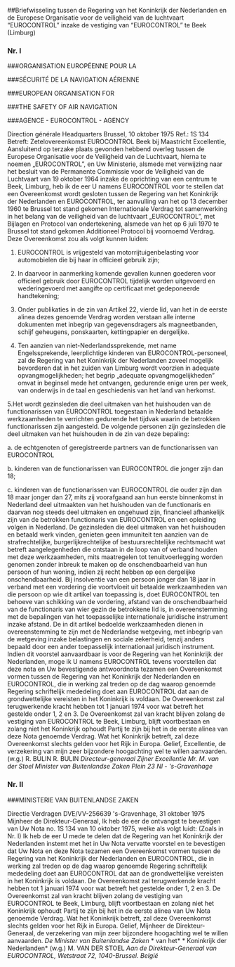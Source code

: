 <meta http-equiv='Content-Type' content='text/html; charset=utf-8' />

##Briefwisseling tussen de Regering van het Koninkrijk der Nederlanden en de Europese Organisatie voor de veiligheid van de luchtvaart “EUROCONTROL” inzake de vestiging van “EUROCONTROL” te Beek (Limburg)

### Nr.  I  

###ORGANISATION EUROPÉENNE POUR LA

###SÉCURITÉ DE LA NAVIGATION AÉRIENNE

###EUROPEAN ORGANISATION FOR

###THE SAFETY OF AIR NAVIGATION

###AGENCE - EUROCONTROL - AGENCY

Direction générale Headquarters Brussel, 10 oktober 1975 Ref.: 1S 134 Betreft: Zetelovereenkomst EUROCONTROL Beek bij Maastricht Excellentie, Aansluitend op terzake plaats gevonden hebbend overleg tussen de Europese Organisatie voor de Veiligheid van de Luchtvaart, hierna te noemen „EUROCONTROL”, en Uw Ministerie, alsmede met verwijzing naar het besluit van de Permanente Commissie voor de Veiligheid van de Luchtvaart van 19 oktober 1964 inzake de oprichting van een centrum te Beek, Limburg, heb ik de eer U namens EUROCONTROL voor te stellen dat een Overeenkomst wordt gesloten tussen de Regering van het Koninkrijk der Nederlanden en EUROCONTROL, ter aanvulling van het op 13 december 1960 te Brussel tot stand gekomen Internationale Verdrag tot samenwerking in het belang van de veiligheid van de luchtvaart „EUROCONTROL”, met Bijlagen en Protocol van ondertekening, alsmede van het op 6 juli 1970 te Brussel tot stand gekomen Additioneel Protocol bij voornoemd Verdrag. Deze Overeenkomst zou als volgt kunnen luiden: 

1. EUROCONTROL is vrijgesteld van motorrijtuigenbelasting voor automobielen die bij haar in officieel gebruik zijn;  

2. In daarvoor in aanmerking komende gevallen kunnen goederen voor officieel gebruik door EUROCONTROL tijdelijk worden uitgevoerd en wederingevoerd met aangifte op certificaat met gedeponeerde handtekening;  

3. Onder publikaties in de zin van Artikel 22, vierde lid, van het in de eerste alinea dezes genoemde Verdrag worden verstaan alle interne dokumenten met inbegrip van gegevensdragers als magneetbanden, schijf geheugens, ponskaarten, kettingpapier en dergelijke.  

4. Ten aanzien van niet-Nederlandssprekende, met name Engelssprekende, leerplichtige kinderen van EUROCONTROL-personeel, zal de Regering van het Koninkrijk der Nederlanden zoveel mogelijk bevorderen dat in het zuiden van Limburg wordt voorzien in adequate opvangmogelijkheden; het begrip „adequate opvangmogelijkheden” omvat in beginsel mede het ontvangen, gedurende enige uren per week, van onderwijs in de taal en geschiedenis van het land van herkomst.  

5.Het wordt gezinsleden die deel uitmaken van het huishouden van de functionarissen van EUROCONTROL toegestaan in Nederland betaalde werkzaamheden te verrichten gedurende het tijdvak waarin de betrokken functionarissen zijn aangesteld. De volgende personen zijn gezinsleden die deel uitmaken van het huishouden in de zin van deze bepaling: 

a. de echtgenoten of geregistreerde partners van de functionarissen van EUROCONTROL  

b. kinderen van de functionarissen van EUROCONTROL die jonger zijn dan 18;  

c. kinderen van de functionarissen van EUROCONTROL die ouder zijn dan 18 maar jonger dan 27, mits zij voorafgaand aan hun eerste binnenkomst in Nederland deel uitmaakten van het huishouden van de functionaris en daarvan nog steeds deel uitmaken en ongehuwd zijn, financieel afhankelijk zijn van de betrokken functionaris van EUROCONTROL en een opleiding volgen in Nederland.   De gezinsleden die deel uitmaken van het huishouden en betaald werk vinden, genieten geen immuniteit ten aanzien van de strafrechtelijke, burgerlijkrechtelijke of bestuursrechtelijke rechtsmacht wat betreft aangelegenheden die ontstaan in de loop van of verband houden met deze werkzaamheden, mits maatregelen tot tenuitvoerlegging worden genomen zonder inbreuk te maken op de onschendbaarheid van hun persoon of hun woning, indien zij recht hebben op een dergelijke onschendbaarheid. Bij insolventie van een persoon jonger dan 18 jaar in verband met een vordering die voortvloeit uit betaalde werkzaamheden van die persoon op wie dit artikel van toepassing is, doet EUROCONTROL ten behoeve van schikking van de vordering, afstand van de onschendbaarheid van de functionaris van wier gezin de betrokkene lid is, in overeenstemming met de bepalingen van het toepasselijke internationale juridische instrument inzake afstand. De in dit artikel bedoelde werkzaamheden dienen in overeenstemming te zijn met de Nederlandse wetgeving, met inbegrip van de wetgeving inzake belastingen en sociale zekerheid, tenzij anders bepaald door een ander toepasselijk internationaal juridisch instrument. Indien dit voorstel aanvaardbaar is voor de Regering van het Koninkrijk der Nederlanden, moge ik U namens EUROCONTROL tevens voorstellen dat deze nota en Uw bevestigende antwoordnota tezamen een Overeenkomst vormen tussen de Regering van het Koninkrijk der Nederlanden en EUROCONTROL, die in werking zal treden op de dag waarop genoemde Regering schriftelijk mededeling doet aan EUROCONTROL dat aan de grondwettelijke vereisten in het Koninkrijk is voldaan. De Overeenkomst zal terugwerkende kracht hebben tot 1 januari 1974 voor wat betreft het gestelde onder 1, 2 en 3. De Overeenkomst zal van kracht blijven zolang de vestiging van EUROCONTROL te Beek, Limburg, blijft voortbestaan en zolang niet het Koninkrijk ophoudt Partij te zijn bij het in de eerste alinea van deze Nota genoemde Verdrag. Wat het Koninkrijk betreft, zal deze Overeenkomst slechts gelden voor het Rijk in Europa. Gelief, Excellentie, de verzekering van mijn zeer bijzondere hoogachting wel te willen aanvaarden. (w.g.) R. BULIN R. BULIN *Directeur-generaal* *Zijner Excellentie* *Mr. M. van der Stoel* *Minister van Buitenlandse Zaken* *Plein 23* *Nl - 's-Gravenhage*   

### Nr.  II  

###MINISTERIE VAN BUITENLANDSE ZAKEN

Directie Verdragen DVE/VV-256639 's-Gravenhage, 31 oktober 1975 Mijnheer de Direkteur-Generaal, Ik heb de eer de ontvangst te bevestigen van Uw Nota no. 1S 134 van 10 oktober 1975, welke als volgt luidt: (Zoals in Nr. I) Ik heb de eer U mede te delen dat de Regering van het Koninkrijk der Nederlanden instemt met het in Uw Nota vervatte voorstel en te bevestigen dat Uw Nota en deze Nota tezamen een Overeenkomst vormen tussen de Regering van het Koninkrijk der Nederlanden en EUROCONTROL, die in werking zal treden op de dag waarop genoemde Regering schriftelijk mededeling doet aan EUROCONTROL dat aan de grondwettelijke vereisten in het Koninkrijk is voldaan. De Overeenkomst zal terugwerkende kracht hebben tot 1 januari 1974 voor wat betreft het gestelde onder 1, 2 en 3. De Overeenkomst zal van kracht blijven zolang de vestiging van EUROCONTROL te Beek, Limburg, blijft voortbestaan en zolang niet het Koninkrijk ophoudt Partij te zijn bij het in de eerste alinea van Uw Nota genoemde Verdrag. Wat het Koninkrijk betreft, zal deze Overeenkomst slechts gelden voor het Rijk in Europa. Gelief, Mijnheer de Direkteur-Generaal, de verzekering van mijn zeer bijzondere hoogachting wel te willen aanvaarden. *De Minister van Buitenlandse Zaken* * van het* * Koninkrijk der Nederlanden* (w.g.) M. VAN DER STOEL *Aan de Direkteur-Generaal* *van EUROCONTROL,* *Wetstraat 72,* *1040-Brussel.* *België*   
